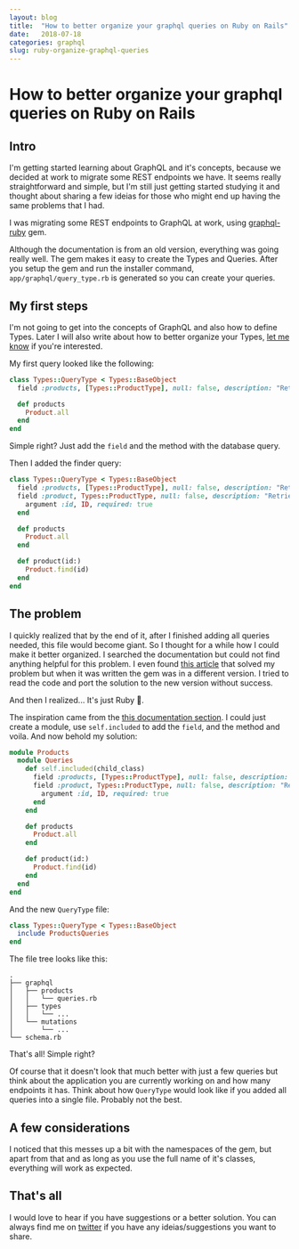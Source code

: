 ```yaml
---
layout: blog
title:  "How to better organize your graphql queries on Ruby on Rails"
date:   2018-07-18
categories: graphql
slug: ruby-organize-graphql-queries
---
```


# How to better organize your graphql queries on Ruby on Rails

## Intro

I'm getting started learning about GraphQL and it's concepts, because we decided at work to migrate some REST endpoints we have. It seems really straightforward and simple, but I'm still just getting started studying it and thought about sharing a few ideias for those who might end up having the same problems that I had.

I was migrating some REST endpoints to GraphQL at work, using [graphql-ruby](https://github.com/rmosolgo/graphql-ruby) gem.

Although the documentation is from an old version, everything was going really well. The gem makes it easy to create the Types and Queries.
After you setup the gem and run the installer command, `app/graphql/query_type.rb` is generated so you can create your queries.

## My first steps

I'm not going to get into the concepts of GraphQL and also how to define Types. Later I will also write about how to better organize your Types, [let me know](https://twitter.com/brunossilveira) if you're interested.

My first query looked like the following:

```ruby
class Types::QueryType < Types::BaseObject
  field :products, [Types::ProductType], null: false, description: "Retrieves list of products"

  def products
    Product.all
  end
end
```

Simple right? Just add the `field` and the method with the database query.

Then I added the finder query:

```ruby
class Types::QueryType < Types::BaseObject
  field :products, [Types::ProductType], null: false, description: "Retrieves list of products"
  field :product, Types::ProductType, null: false, description: "Retrieves one product based on ID" do
    argument :id, ID, required: true
  end

  def products
    Product.all
  end

  def product(id:)
    Product.find(id)
  end
end
```

## The problem

I quickly realized that by the end of it, after I finished adding all queries needed, this file would become giant.
So I thought for a while how I could make it better organized. I searched the documentation but could not find anything helpful for this problem. I even found [this article](https://m.alphasights.com/graphql-ruby-clean-up-your-query-type-d7ab05a47084) that solved my problem but when it was written the gem was in a different version. I tried to read the code and port the solution to the new version without success.

And then I realized... It's just Ruby 🤦.

The inspiration came from the [this documentation section](http://graphql-ruby.org/type_definitions/resolvers.html). I could just create a module, use `self.included` to add the `field`, and the method and voila.
And now behold my solution:

```ruby
module Products
  module Queries
    def self.included(child_class)
      field :products, [Types::ProductType], null: false, description: "Retrieves list of products"
      field :product, Types::ProductType, null: false, description: "Retrieves one product based on ID" do
        argument :id, ID, required: true
      end
    end

    def products
      Product.all
    end

    def product(id:)
      Product.find(id)
    end
  end
end
```

And the new `QueryType` file:

```ruby
class Types::QueryType < Types::BaseObject
  include ProductsQueries
end
```

The file tree looks like this:

```
.
├── graphql
│   ├── products
│   │   └── queries.rb
│   ├── types
│   │   └── ...
│   └── mutations
│       └── ...
└── schema.rb
```

That's all! Simple right?

Of course that it doesn't look that much better with just a few queries but think about the application you are currently working on and how many endpoints it has. Think about how `QueryType` would look like if you added all queries into a single file. Probably not the best.

## A few considerations

I noticed that this messes up a bit with the namespaces of the gem, but apart from that and as long as you use the full name of it's classes, everything will work as expected.

## That's all

I would love to hear if you have suggestions or a better solution. You can always find me on [twitter](https://twitter.com/brunossilveira) if you have any ideias/suggestions you want to share.

